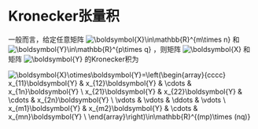 # Kronecker张量积

一般而言，给定任意矩阵 ![\boldsymbol{X}\in\mathbb{R}^{m\times n}](https://www.zhihu.com/equation?tex=%5Cboldsymbol%7BX%7D%5Cin%5Cmathbb%7BR%7D%5E%7Bm%5Ctimes+n%7D&consumer=ZHI_MENG) 和 ![\boldsymbol{Y}\in\mathbb{R}^{p\times q}](https://www.zhihu.com/equation?tex=%5Cboldsymbol%7BY%7D%5Cin%5Cmathbb%7BR%7D%5E%7Bp%5Ctimes+q%7D&consumer=ZHI_MENG) ，则矩阵 ![\boldsymbol{X}](https://www.zhihu.com/equation?tex=%5Cboldsymbol%7BX%7D&consumer=ZHI_MENG) 和矩阵 ![\boldsymbol{Y}](https://www.zhihu.com/equation?tex=%5Cboldsymbol%7BY%7D&consumer=ZHI_MENG) 的Kronecker积为

![\boldsymbol{X}\otimes\boldsymbol{Y}=\left(\begin{array}{cccc}        x_{11}\boldsymbol{Y} & x_{12}\boldsymbol{Y} & \cdots & x_{1n}\boldsymbol{Y} \\        x_{21}\boldsymbol{Y} & x_{22}\boldsymbol{Y} & \cdots & x_{2n}\boldsymbol{Y} \\        \vdots & \vdots & \ddots & \vdots \\        x_{m1}\boldsymbol{Y} & x_{m2}\boldsymbol{Y} & \cdots & x_{mn}\boldsymbol{Y} \\     \end{array}\right)\in\mathbb{R}^{(mp)\times (nq)}](https://www.zhihu.com/equation?tex=%5Cboldsymbol%7BX%7D%5Cotimes%5Cboldsymbol%7BY%7D%3D%5Cleft%28%5Cbegin%7Barray%7D%7Bcccc%7D++++++++x_%7B11%7D%5Cboldsymbol%7BY%7D+%26+x_%7B12%7D%5Cboldsymbol%7BY%7D+%26+%5Ccdots+%26+x_%7B1n%7D%5Cboldsymbol%7BY%7D+%5C%5C++++++++x_%7B21%7D%5Cboldsymbol%7BY%7D+%26+x_%7B22%7D%5Cboldsymbol%7BY%7D+%26+%5Ccdots+%26+x_%7B2n%7D%5Cboldsymbol%7BY%7D+%5C%5C++++++++%5Cvdots+%26+%5Cvdots+%26+%5Cddots+%26+%5Cvdots+%5C%5C++++++++x_%7Bm1%7D%5Cboldsymbol%7BY%7D+%26+x_%7Bm2%7D%5Cboldsymbol%7BY%7D+%26+%5Ccdots+%26+x_%7Bmn%7D%5Cboldsymbol%7BY%7D+%5C%5C+++++%5Cend%7Barray%7D%5Cright%29%5Cin%5Cmathbb%7BR%7D%5E%7B%28mp%29%5Ctimes+%28nq%29%7D&consumer=ZHI_MENG)